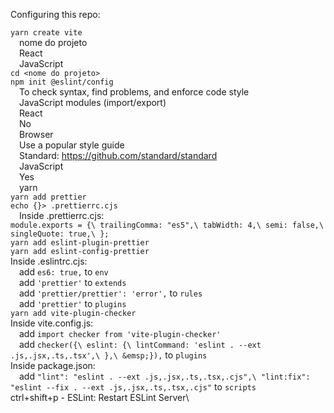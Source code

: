 Configuring this repo:

`yarn create vite`\
	&emsp;nome do projeto\
	&emsp;React\
	&emsp;JavaScript\
`cd <nome do projeto>`\
`npm init @eslint/config`\
	&emsp;To check syntax, find problems, and enforce code style\
	&emsp;JavaScript modules (import/export)\
	&emsp;React\
	&emsp;No\
	&emsp;Browser\
	&emsp;Use a popular style guide\
	&emsp;Standard: https://github.com/standard/standard \
	&emsp;JavaScript\
	&emsp;Yes\
	&emsp;yarn\
`yarn add prettier`\
`echo {}> .prettierrc.cjs`\
	&emsp;Inside .prettierrc.cjs:\
		```
		module.exports = {\
		    trailingComma: "es5",\
		    tabWidth: 4,\
		    semi: false,\
		    singleQuote: true,\
		  };
		  ```\
`yarn add eslint-plugin-prettier`\
`yarn add eslint-config-prettier`\
Inside .eslintrc.cjs:\
	&emsp;add `es6: true,` to `env`\
	&emsp;add `'prettier'` to `extends`\
	&emsp;add `'prettier/prettier': 'error',` to `rules`\
	&emsp;add `'prettier'` to `plugins`\
`yarn add vite-plugin-checker`\
Inside vite.config.js:\
	&emsp;add `import checker from 'vite-plugin-checker'`\
	&emsp;add 
	```
	checker({\
            	eslint: {\
	                lintCommand: 'eslint . --ext .js,.jsx,.ts,.tsx',\
	            },\
	        &emsp;}),
		```
		to `plugins`\
Inside package.json:\
	&emsp;add 
	```
	"lint": "eslint . --ext .js,.jsx,.ts,.tsx,.cjs",\
	    "lint:fix": "eslint --fix . --ext .js,.jsx,.ts,.tsx,.cjs"
	    ```
	    to `scripts`\
ctrl+shift+p - ESLint: Restart ESLint Server\
